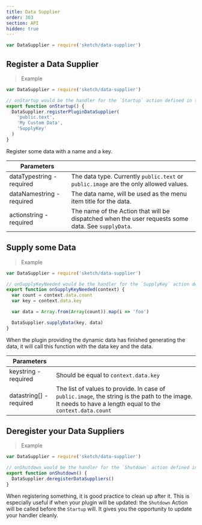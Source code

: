 ```yaml
---
title: Data Supplier
order: 303
section: API
hidden: true
---
```


```js
var DataSupplier = require('sketch/data-supplier')
```

## Register a Data Supplier

> Example

```js
var DataSupplier = require('sketch/data-supplier')

// onStartup would be the handler for the `Startup` action defined in the manifest.json
export function onStartup() {
  DataSupplier.registerPluginDataSupplier(
    'public.text',
    'My Custom Data',
    'SupplyKey'
  )
}
```

Register some data with a name and a key.

| Parameters                                              |                                                                                                    |
| ------------------------------------------------------- | -------------------------------------------------------------------------------------------------- |
| dataType<span class="arg-type">string - required</span> | The data type. Currently `public.text` or `public.image` are the only allowed values.              |
| dataName<span class="arg-type">string - required</span> | The data name, will be used as the menu item title for the data.                                   |
| action<span class="arg-type">string - required</span>   | The name of the Action that will be dispatched when the user requests some data. See `supplyData`. |

## Supply some Data

> Example

```js
var DataSupplier = require('sketch/data-supplier')

// onSupplyKeyNeeded would be the handler for the `SupplyKey` action defined in the manifest.json
export function onSupplyKeyNeeded(context) {
  var count = context.data.count
  var key = context.data.key

  var data = Array.from(Array(count)).map(i => 'foo')

  DataSupplier.supplyData(key, data)
}
```

When the plugin providing the dynamic data has finished generating the data, it will call this function with the data key and the data.

| Parameters                                            |                                                                                                                                                            |
| ----------------------------------------------------- | ---------------------------------------------------------------------------------------------------------------------------------------------------------- |
| key<span class="arg-type">string - required</span>    | Should be equal to `context.data.key`                                                                                                                      |
| data<span class="arg-type">string[] - required</span> | The list of values to provide. In case of `public.image`, the string is the path to the image. It needs to have a length equal to the `context.data.count` |

## Deregister your Data Suppliers

> Example

```js
var DataSupplier = require('sketch/data-supplier')

// onShutdown would be the handler for the `Shutdown` action defined in the manifest.json
export function onShutdown() {
  DataSupplier.deregisterDataSuppliers()
}
```

When registering something, it is good practice to clean up after it. This is especially useful if when your plugin will be updated: the `Shutdown` Action will be called before the `Startup` will. It gives you the opportunity to update your handler cleanly.
